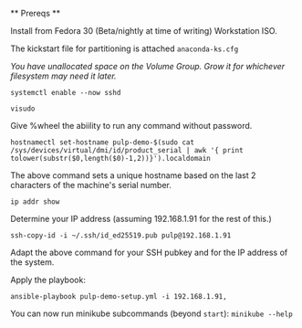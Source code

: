 ** Prereqs **

Install from Fedora 30 (Beta/nightly at time of writing) Workstation ISO.

The kickstart file for partitioning is attached `anaconda-ks.cfg`

*You have unallocated space on the Volume Group. Grow it for whichever filesystem may need it later.*

`systemctl enable --now sshd`

`visudo`

Give %wheel the abiility to run any command without password.

`hostnamectl set-hostname pulp-demo-$(sudo cat /sys/devices/virtual/dmi/id/product_serial | awk '{ print tolower(substr($0,length($0)-1,2))}').localdomain`

The above command sets a unique hostname based on the last 2 characters of the machine's serial number.

`ip addr show`

Determine your IP address (assuming 192.168.1.91 for the rest of this.)

`ssh-copy-id -i ~/.ssh/id_ed25519.pub pulp@192.168.1.91`

Adapt the above command for your SSH pubkey and for the IP address of the system.

Apply the playbook:

`ansible-playbook pulp-demo-setup.yml -i 192.168.1.91,`

You can now run minikube subcommands (beyond `start`):
`minikube --help`
